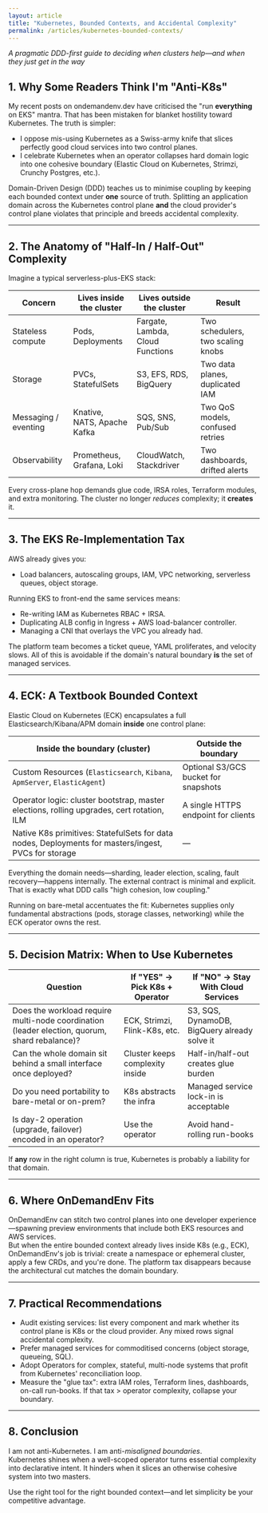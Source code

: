 ```yaml
---
layout: article
title: "Kubernetes, Bounded Contexts, and Accidental Complexity"
permalink: /articles/kubernetes-bounded-contexts/
---
```


  
_A pragmatic DDD-first guide to deciding when clusters help—and when they just get in the way_

## 1. Why Some Readers Think I'm "Anti-K8s"

My recent posts on ondemandenv.dev have criticised the "run **everything** on EKS" mantra. That has been mistaken for blanket hostility toward Kubernetes. The truth is simpler:  

-  I oppose mis-using Kubernetes as a Swiss-army knife that slices perfectly good cloud services into two control planes.  
-  I celebrate Kubernetes when an operator collapses hard domain logic into one cohesive boundary (Elastic Cloud on Kubernetes, Strimzi, Crunchy Postgres, etc.).  

Domain-Driven Design (DDD) teaches us to minimise coupling by keeping each bounded context under **one** source of truth. Splitting an application domain across the Kubernetes control plane **and** the cloud provider's control plane violates that principle and breeds accidental complexity.

---

## 2. The Anatomy of "Half-In / Half-Out" Complexity

Imagine a typical serverless-plus-EKS stack:

| Concern | Lives inside the cluster | Lives outside the cluster | Result |
|---------|-------------------------|---------------------------|--------|
| Stateless compute | Pods, Deployments | Fargate, Lambda, Cloud Functions | Two schedulers, two scaling knobs |
| Storage | PVCs, StatefulSets | S3, EFS, RDS, BigQuery | Two data planes, duplicated IAM |
| Messaging / eventing | Knative, NATS, Apache Kafka | SQS, SNS, Pub/Sub | Two QoS models, confused retries |
| Observability | Prometheus, Grafana, Loki | CloudWatch, Stackdriver | Two dashboards, drifted alerts |

Every cross-plane hop demands glue code, IRSA roles, Terraform modules, and extra monitoring. The cluster no longer _reduces_ complexity; it **creates** it.

---

## 3. The EKS Re-Implementation Tax

AWS already gives you:  

-  Load balancers, autoscaling groups, IAM, VPC networking, serverless queues, object storage.  

Running EKS to front-end the same services means:

* Re-writing IAM as Kubernetes RBAC + IRSA.  
* Duplicating ALB config in Ingress + AWS load-balancer controller.  
* Managing a CNI that overlays the VPC you already had.  

The platform team becomes a ticket queue, YAML proliferates, and velocity slows. All of this is avoidable if the domain's natural boundary **is** the set of managed services.

---

## 4. ECK: A Textbook Bounded Context

Elastic Cloud on Kubernetes (ECK) encapsulates a full Elasticsearch/Kibana/APM domain **inside** one control plane:

| Inside the boundary (cluster) | Outside the boundary |
|-------------------------------|----------------------|
| Custom Resources (`Elasticsearch`, `Kibana`, `ApmServer`, `ElasticAgent`) | Optional S3/GCS bucket for snapshots |
| Operator logic: cluster bootstrap, master elections, rolling upgrades, cert rotation, ILM | A single HTTPS endpoint for clients |
| Native K8s primitives: StatefulSets for data nodes, Deployments for masters/ingest, PVCs for storage | — |

Everything the domain needs—sharding, leader election, scaling, fault recovery—happens internally. The external contract is minimal and explicit. That is exactly what DDD calls "high cohesion, low coupling."

Running on bare-metal accentuates the fit: Kubernetes supplies only fundamental abstractions (pods, storage classes, networking) while the ECK operator owns the rest.

---

## 5. Decision Matrix: When to Use Kubernetes

| Question | If "YES" → Pick K8s + Operator | If "NO" → Stay With Cloud Services |
|----------|--------------------------------|------------------------------------|
| Does the workload require multi-node coordination (leader election, quorum, shard rebalance)? | ECK, Strimzi, Flink-K8s, etc. | S3, SQS, DynamoDB, BigQuery already solve it |
| Can the whole domain sit behind a small interface once deployed? | Cluster keeps complexity inside | Half-in/half-out creates glue burden |
| Do you need portability to bare-metal or on-prem? | K8s abstracts the infra | Managed service lock-in is acceptable |
| Is day-2 operation (upgrade, failover) encoded in an operator? | Use the operator | Avoid hand-rolling run-books |

If **any** row in the right column is true, Kubernetes is probably a liability for that domain.

---

## 6. Where OnDemandEnv Fits

OnDemandEnv can stitch two control planes into one developer experience—spawning preview environments that include both EKS resources and AWS services.  
But when the entire bounded context already lives inside K8s (e.g., ECK), OnDemandEnv's job is trivial: create a namespace or ephemeral cluster, apply a few CRDs, and you're done. The platform tax disappears because the architectural cut matches the domain boundary.

---

## 7. Practical Recommendations

* Audit existing services: list every component and mark whether its control plane is K8s or the cloud provider. Any mixed rows signal accidental complexity.  
* Prefer managed services for commoditised concerns (object storage, queueing, SQL).  
* Adopt Operators for complex, stateful, multi-node systems that profit from Kubernetes' reconciliation loop.  
* Measure the "glue tax": extra IAM roles, Terraform lines, dashboards, on-call run-books. If that tax > operator complexity, collapse your boundary.

---

## 8. Conclusion

I am not anti-Kubernetes. I am anti-_misaligned boundaries_.  
Kubernetes shines when a well-scoped operator turns essential complexity into declarative intent. It hinders when it slices an otherwise cohesive system into two masters.

Use the right tool for the right bounded context—and let simplicity be your competitive advantage. 